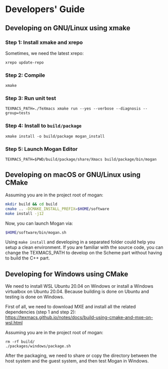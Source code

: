 # Developers' Guide
## Developing on GNU/Linux using xmake
### Step 1: Install xmake and xrepo
Sometimes, we need the latest xrepo:
```
xrepo update-repo
```

### Step 2: Compile
```
xmake
```

### Step 3: Run unit test
```
TEXMACS_PATH=./TeXmacs xmake run --yes --verbose --diagnosis --group=tests
```

### Step 4: Install to `build/package`
```
xmake install -o build/package mogan_install
```

### Step 5: Launch Mogan Editor
```
TEXMACS_PATH=$PWD/build/package/share/Xmacs build/package/bin/mogan
```

## Developing on macOS or GNU/Linux using CMake
Assuming you are in the project root of mogan:
``` bash
mkdir build && cd build
cmake .. -DCMAKE_INSTALL_PREFIX=$HOME/software
make install -j12
```

Now, you can launch Mogan via:
``` bash
$HOME/software/bin/mogan.sh
```

Using `make install` and developing in a separated folder could help you setup a clean environment. If you are familiar with the source code, you can change the TEXMACS_PATH to develop on the Scheme part without having to build the C++ part.

## Developing for Windows using CMake
We need to install WSL Ubuntu 20.04 on Windows or install a Windows virtualbox on Ubuntu 20.04. Because building is done on Ubuntu and testing is done on Windows.

First of all, we need to download MXE and install all the related dependencies (step 1 and step 2):
https://texmacs.github.io/notes/docs/build-using-cmake-and-mxe-on-wsl.html

Assuming you are in the project root of mogan:
```
rm -rf build/
./packages/windows/package.sh
```
After the packaging, we need to share or copy the directory between the host system and the guest system, and then test Mogan in Windows.

